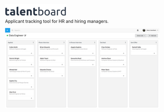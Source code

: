 <a href="url"><img src="https://github.com/TalentBoard/Talentboard/blob/master/talentboard-app/src/assets/images/logo-black-variant.svg" align="left" width="200" ></a><br><br>

Applicant tracking tool for HR and hiring managers.

![alt text](https://github.com/TalentBoard/Talentboard/blob/master/talentboard-app/src/assets/images/talentboard.png)
